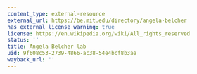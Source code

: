 ```yaml
---
content_type: external-resource
external_url: https://be.mit.edu/directory/angela-belcher
has_external_license_warning: true
license: https://en.wikipedia.org/wiki/All_rights_reserved
status: ''
title: Angela Belcher lab
uid: 9f608c53-2739-4866-ac38-54e4bcf8b3ae
wayback_url: ''
---
```

